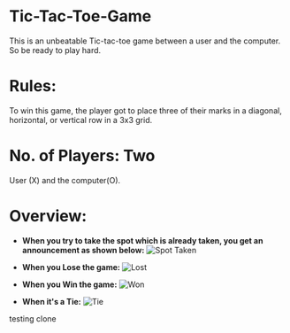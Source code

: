 # Tic-Tac-Toe-Game
 This is an unbeatable Tic-tac-toe game between a user and the computer. So be ready to play hard.

# Rules:
To win this game, the player got to place three of their marks in a diagonal, horizontal, or vertical row in a 3x3 grid.

# No. of Players: Two
User (X) and the computer(O).

# Overview:
- **When you try to take the spot which is already taken, you get an announcement as shown below:**
![Spot Taken](https://github.com/sagunpandey123/Tik-Tak-Toe-Game/blob/main/sources/SpotTaken.PNG)

- **When you Lose the game:**
![Lost](https://github.com/sagunpandey123/Tik-Tak-Toe-Game/blob/main/sources/Lost.PNG)

- **When you Win the game:**
![Won](https://github.com/sagunpandey123/Tik-Tak-Toe-Game/blob/main/sources/Won.PNG)

- **When it's a Tie:**
![Tie](https://github.com/sagunpandey123/Tik-Tak-Toe-Game/blob/main/sources/Tie.PNG)

testing clone